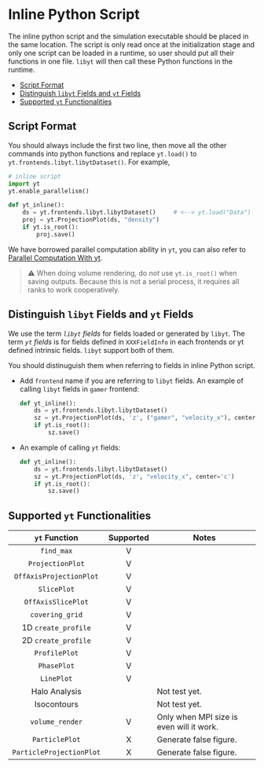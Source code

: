 # Inline Python Script
The inline python script and the simulation executable should be placed in the same location. The script is only read once at the initialization stage and only one script can be loaded in a runtime, so user should put all their functions in one file. `libyt` will then call these Python functions in the runtime.

- [Script Format](#script-format)
- [Distinguish `libyt` Fields and `yt` Fields](#distinguish-libyt-fields-and-yt-fields)
- [Supported `yt` Functionalities](#supported-yt-functionalities)

## Script Format
You should always include the first two line, then move all the other commands into python functions and replace `yt.load()` to `yt.frontends.libyt.libytDataset()`. For example,
```python
# inline script
import yt
yt.enable_parallelism()

def yt_inline():
	ds = yt.frontends.libyt.libytDataset()     # <--> yt.load("Data")
	proj = yt.ProjectionPlot(ds, "density")
	if yt.is_root():
		proj.save()
```
We have borrowed parallel computation ability in `yt`, you can also refer to [Parallel Computation With yt](https://yt-project.org/doc/analyzing/parallel_computation.html#parallel-computation-with-yt).
> :warning: When doing volume rendering, do *not* use `yt.is_root()` when saving outputs. Because this is not a serial process, it requires all ranks to work cooperatively.

## Distinguish `libyt` Fields and `yt` Fields
We use the term *`libyt` fields* for fields loaded or generated by `libyt`. The term *`yt` fields* is for fields defined in `XXXFieldInfo` in each frontends or yt defined intrinsic fields. `libyt` support both of them.

You should distinuguish them when referring to fields in inline Python script.
- Add `frontend` name if you are referring to `libyt` fields. An example of calling `libyt` fields in `gamer` frontend:
  ```python
  def yt_inline():
      ds = yt.frontends.libyt.libytDataset()
      sz = yt.ProjectionPlot(ds, 'z', ("gamer", "velocity_x"), center='c')
      if yt.is_root():
          sz.save()
  ```
  
- An example of calling `yt` fields:
  ```python
  def yt_inline():
      ds = yt.frontends.libyt.libytDataset()
      sz = yt.ProjectionPlot(ds, 'z', "velocity_x", center='c')
      if yt.is_root():
          sz.save()
  ```

## Supported `yt` Functionalities 
|       `yt` Function      | Supported | Notes                                    |
|:------------------------:|:---------:|------------------------------------------|
| `find_max`               | V         |                                          |
| `ProjectionPlot`         | V         |                                          |
| `OffAxisProjectionPlot`  | V         |                                          |
| `SlicePlot`              | V         |                                          |
| `OffAxisSlicePlot`       | V         |                                          |
| `covering_grid`          | V         |                                          |
| 1D `create_profile`      | V         |                                          |
| 2D `create_profile`      | V         |                                          |
| `ProfilePlot`            | V         |                                          |
| `PhasePlot`              | V         |                                          |
| `LinePlot`               | V         |                                          |
| Halo Analysis            |           | Not test yet.                            |
| Isocontours              |           | Not test yet.                            |
| `volume_render`          | V         | Only when MPI size is even will it work. |
| `ParticlePlot`           | X         | Generate false figure.                   |
| `ParticleProjectionPlot` | X         | Generate false figure.                   |
